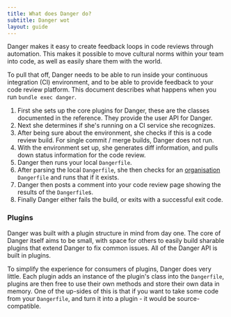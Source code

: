 ```yaml
---
title: What does Danger do?
subtitle: Danger wot
layout: guide
---
```


Danger makes it easy to create feedback loops in code reviews through automation. This makes it possible to move cultural norms within your team into code, as well as easily share them with the world. 

To pull that off, Danger needs to be able to run inside your continuous integration (CI) environment, and to be able to provide feedback to your code review platform. This document describes what happens when you run `bundle exec danger`.

1. First she sets up the core plugins for Danger, these are the classes documented in the reference. They provide the user API for Danger.
1. Next she determines if she's running on a CI service she recognizes.
1. After being sure about the environment, she checks if this is a code review build. For single commit / merge builds, Danger does not run.
1. With the environment set up, she generates diff information, and pulls down status information for the code review.
1. Danger then runs your local `Dangerfile`.
1. After parsing the local `Dangerfile`, she then checks for an [organisation][multi_repos] `Dangerfile` and runs that if it exists.
1. Danger then posts a comment into your code review page showing the results of the `Dangerfile`s.
1. Finally Danger either fails the build, or exits with a successful exit code.

### Plugins

Danger was built with a plugin structure in mind from day one. The core of Danger itself aims to be small, with space for others to easily build sharable plugins that extend Danger to fix common issues. All of the Danger API is built in plugins.

To simplify the experience for consumers of plugins, Danger does very little. Each plugin adds an instance of the plugin's class into the `Dangerfile`, plugins are then free to use their own methods and store their own data in memory. One of the up-sides of this is that if you want to take some code from your `Dangerfile`, and turn it into a plugin - it would be source-compatible.

[multi_repos]: /guides/faq.html#i-want-to-run-danger-across-multiple-repos